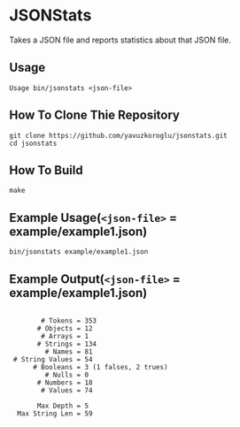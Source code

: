 # JSONStats

Takes a JSON file and reports statistics about that JSON file.

## Usage

```
Usage bin/jsonstats <json-file>
```

## How To Clone Thie Repository

```
git clone https://github.com/yavuzkoroglu/jsonstats.git
cd jsonstats
```

## How To Build

```
make
```

## Example Usage(`<json-file>` = example/example1.json)

```
bin/jsonstats example/example1.json
```

## Example Output(`<json-file>` = example/example1.json)

```

        # Tokens = 353
       # Objects = 12
        # Arrays = 1
       # Strings = 134
         # Names = 81
 # String Values = 54
      # Booleans = 3 (1 falses, 2 trues)
         # Nulls = 0
       # Numbers = 18
        # Values = 74

       Max Depth = 5
  Max String Len = 59

```
